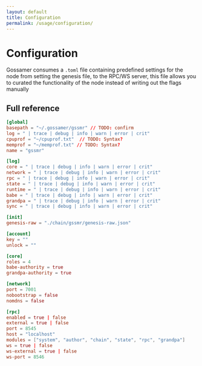 ```yaml
---
layout: default
title: Configuration
permalink: /usage/configuration/
---
```


# Configuration

Gossamer consumes a `.toml` file containing predefined settings for the node from setting the genesis file, to the RPC/WS server, this file allows you to curated the functionality of the node instead of writing out the flags manually

## Full reference

```toml
[global]
basepath = "~/.gossamer/gssmr" // TODO: confirm
log = " | trace | debug | info | warn | error | crit"
cpuprof = "~/cpuprof.txt"  // TODO: Syntax? 
memprof = "~/memprof.txt" // TODO: Syntax? 
name = "gssmr"

[log]
core = " | trace | debug | info | warn | error | crit"
network = " | trace | debug | info | warn | error | crit"
rpc = " | trace | debug | info | warn | error | crit"
state = " | trace | debug | info | warn | error | crit"
runtime = " | trace | debug | info | warn | error | crit"
babe = " | trace | debug | info | warn | error | crit"
grandpa = " | trace | debug | info | warn | error | crit"
sync = " | trace | debug | info | warn | error | crit"

[init]
genesis-raw = "./chain/gssmr/genesis-raw.json"

[account]
key = ""
unlock = ""

[core]
roles = 4
babe-authority = true
grandpa-authority = true

[network]
port = 7001
nobootstrap = false
nomdns = false

[rpc]
enabled = true | false
external = true | false
port = 8545
host = "localhost"
modules = ["system", "author", "chain", "state", "rpc", "grandpa"]
ws = true | false
ws-external = true | false
ws-port = 8546
```